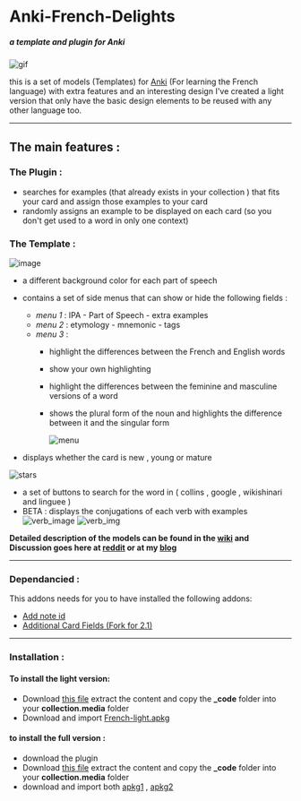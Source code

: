 # Anki-French-Delights
##### a template and plugin for Anki
![gif](https://raw.githubusercontent.com/ShoroukAziz/Anki-French-Delights/master/light%20version/screenshots/ezgif-6-249ca9708a04.gif)

this is a set of models (Templates) for [Anki](https://apps.ankiweb.net/) (For learning the French language) with extra features and an interesting design
I've created a light version that only have the basic design elements to be reused with any other language too.

___

## The main features :
### The Plugin :
  * searches for examples (that already exists in your collection ) that fits your card and assign those examples to your card
  * randomly assigns an example to be displayed on each card (so you don't get used to a word in only one context)

### The Template :
  ![image](https://raw.githubusercontent.com/ShoroukAziz/Anki-French-Delights/master/screenshots/noun1.PNG?token=AGOGZYS7ZX6OC5PGF2DU6H26QFNWC)
  * a different background color for each part of speech
  * contains a set of side menus that can show or hide the following fields :

    * *menu 1* : IPA - Part of Speech - extra examples
    * *menu 2* : etymology - mnemonic - tags
    * *menu 3* :
      * highlight the differences between the French and English words
      * show your own highlighting
      * highlight the differences between the feminine and masculine versions of a word
      * shows the plural form of the noun and highlights the difference between it and the singular form

        ![menu](https://raw.githubusercontent.com/ShoroukAziz/Anki-French-Delights/master/screenshots/menu.PNG?token=AGOGZYU3HU2PBCNJV3E7GW26QFN7W)
  * displays whether the card is new , young or mature

  ![stars](https://raw.githubusercontent.com/ShoroukAziz/Anki-French-Delights/master/screenshots/stars.PNG?token=AGOGZYTYBIMGOGJ4FJGUTYC6QFOB2)

  * a set of buttons to search for the word in ( collins , google , wikishinari and linguee )
  * BETA : displays the conjugations of each verb with examples
  ![verb_image](https://raw.githubusercontent.com/ShoroukAziz/Anki-French-Delights/master/screenshots/cong.PNG?token=AGOGZYSMTHILUE6UAOR5SLS6QFN4I)
  ![verb_img](https://raw.githubusercontent.com/ShoroukAziz/Anki-French-Delights/master/screenshots/cong2.PNG?token=AGOGZYRGIJZKJHG7SB6VDHC6QFN5S)


**Detailed description of the models can be found in the [wiki](https://github.com/ShoroukAziz/Anki-French-Delights/wiki) and Discussion goes here at [reddit]() or at my [blog]()**
___

### Dependancied :
  This addons needs for you to have installed the following addons:
  * [Add note id](https://ankiweb.net/shared/info/1672832404)
  * [Additional Card Fields (Fork for 2.1)](https://ankiweb.net/shared/info/744725736)
  ___

### Installation :
 #### To install the light version:
  * Download [this file](https://github.com/ShoroukAziz/Anki-French-Delights/blob/master/light%20version/_code.rar) extract the content and copy the  **_code** folder into your **collection.media** folder
  *   Download and import [French-light.apkg](https://github.com/ShoroukAziz/Anki-French-Delights/blob/master/light%20version/French-light.apkg)

#### to install the full version :
  * download the plugin
  * Download [this file]() extract the content and copy the  **_code** folder into your **collection.media** folder
  * download and import both [apkg1]() , [apkg2]()
